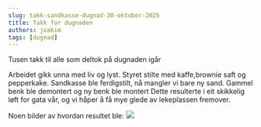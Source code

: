 ```yaml
---
slug: takk-sandkasse-dugnad-30-oktober-2025
title: Takk for dugnaden
authors: joakim
tags: [dugnad]
---
```


Tusen takk til alle som deltok på dugnaden igår

<!--truncate-->
Arbeidet gikk unna med liv og lyst.
Styret stilte med kaffe,brownie saft og pepperkake.
Sandkasse ble ferdigstilt, nå mangler vi bare ny sand.
Gammel benk ble demontert og ny benk ble montert
Dette resulterte i eit skikkelig løft for gata vår, 
og vi håper å få mye glede av lekeplassen fremover.

Noen bilder av hvordan resultet ble:
<img src="/img/20250516_074609.jpg" /> 
